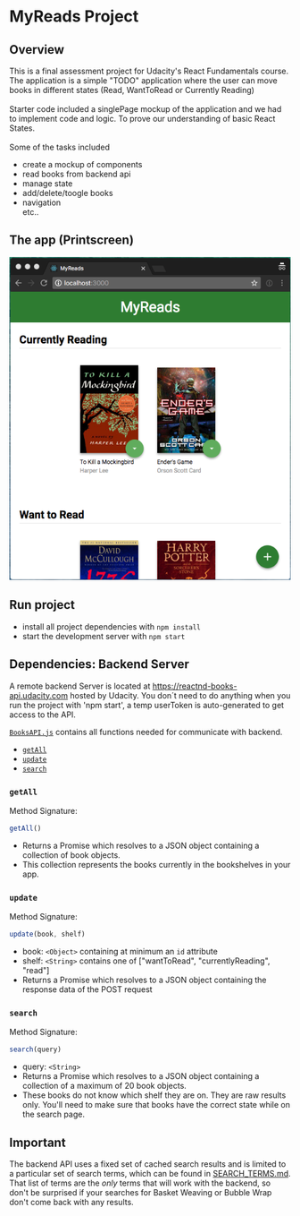 # MyReads Project
## Overview
This is a final assessment project for Udacity's React Fundamentals course. The application is a simple "TODO" application where the user can move books in different states (Read, WantToRead or Currently Reading)
<br>
<br>
Starter code included a singlePage mockup of the application and we had to implement code and logic. To prove our understanding of basic React States.
<br><br>Some of the tasks included
* create a mockup of components
* read books from backend api
* manage state
* add/delete/toogle books
* navigation
<br>etc..

## The app (Printscreen)

![alt text](react-myreads-sample.png)



## Run project


* install all project dependencies with `npm install`
* start the development server with `npm start`


## Dependencies: Backend Server

A remote backend Server is located at https://reactnd-books-api.udacity.com hosted by Udacity. You don´t need to do anything when you run the project with 'npm start', a temp userToken is auto-generated to get access to the API.



[`BooksAPI.js`](src/BooksAPI.js) contains all functions needed for communicate with backend.

* [`getAll`](#getall)
* [`update`](#update)
* [`search`](#search)

### `getAll`

Method Signature:

```js
getAll()
```

* Returns a Promise which resolves to a JSON object containing a collection of book objects.
* This collection represents the books currently in the bookshelves in your app.

### `update`

Method Signature:

```js
update(book, shelf)
```

* book: `<Object>` containing at minimum an `id` attribute
* shelf: `<String>` contains one of ["wantToRead", "currentlyReading", "read"]
* Returns a Promise which resolves to a JSON object containing the response data of the POST request

### `search`

Method Signature:

```js
search(query)
```

* query: `<String>`
* Returns a Promise which resolves to a JSON object containing a collection of a maximum of 20 book objects.
* These books do not know which shelf they are on. They are raw results only. You'll need to make sure that books have the correct state while on the search page.

## Important
The backend API uses a fixed set of cached search results and is limited to a particular set of search terms, which can be found in [SEARCH_TERMS.md](SEARCH_TERMS.md). That list of terms are the _only_ terms that will work with the backend, so don't be surprised if your searches for Basket Weaving or Bubble Wrap don't come back with any results.
